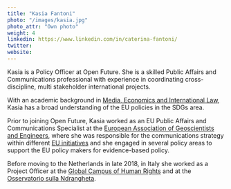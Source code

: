 ```yaml
---
title: "Kasia Fantoni"
photo: "/images/kasia.jpg"
photo_attr: "Own photo"
weight: 4
linkedin: https://www.linkedin.com/in/caterina-fantoni/
twitter: 
website: 
---
```

Kasia is a Policy Officer at Open Future. She is a skilled Public Affairs and Communications professional with experience in coordinating cross-discipline, multi stakeholder international projects. <!--more-->

With an academic background in [Media, Economics and International Law](https://www.unive.it/pag/13526/), Kasia has a broad understanding of the EU policies in the SDGs area.

Prior to joining Open Future, Kasia worked as an EU Public Affairs and Communications Specialist at the [European Association of Geoscientists and Engineers](https://eage.org/communities/eu-affairs/), where she was responsible for the communications strategy within different [EU initiatives](https://smartexploration.eu) and she engaged in several policy areas to support the EU policy makers for evidence-based policy.

Before moving to the Netherlands in late 2018, in Italy she worked as a Project Officer at the [Global Campus of Human Rights](https://gchumanrights.org) and at the [Osservatorio sulla Ndrangheta](http://osservatoriosullandrangheta.org).